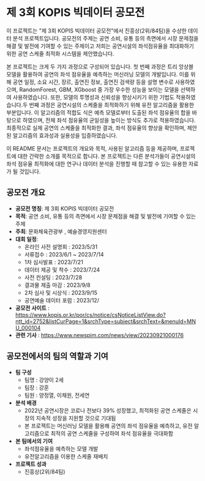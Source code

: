 # 제 3회 KOPIS 빅데이터 공모전
이 프로젝트는 "제 3회 KOPIS 빅데이터 공모전"에서 진흥상(2위/84팀)을 수상한 데이터 분석 프로젝트입니다. 공모전의 주제는 공연 소비, 유통 등의 측면에서 시장 문제점을 해결 및 발전에 기여할 수 있는 주제이고 저희는 공연시설의 좌석점유율을 최대화하기 위한 공연 스케줄 최적화 시스템을 제안했습니다.

본 프로젝트는 크게 두 가지 과정으로 구성되어 있습니다. 첫 번째 과정은 트리 앙상블 모델을 활용하여 공연의 좌석 점유율을 예측하는 머신러닝 모델의 개발입니다. 이를 위해 공연 일정, 소요 시간, 장르, 출연진 정보, 출연진 검색량 등을 설명 변수로 사용하였으며, RandomForest, GBM, XGboost 중 가장 우수한 성능을 보이는 모델을 선택하여 사용하였습니다. 또한, 모델의 투명성과 신뢰성을 향상시키기 위한 기법도 적용하였습니다.두 번째 과정은 공연시설의 스케줄을 최적화하기 위해 유전 알고리즘을 활용한 부분입니다. 이 알고리즘의 적합도 식은 예측 모델로부터 도출된 좌석 점유율의 합을 바탕으로 하였으며, 전체 좌석 점유율의 균일성을 높이는 방식도 추가로 적용하였습니다. 최종적으로 실제 공연의 스케줄을 최적화한 결과, 좌석 점유율의 향상을 확인하며, 제안된 알고리즘의 효과성과 실용성을 입증하였습니다.

이 README 문서는 프로젝트의 개요와 목적, 사용된 알고리즘 등을 제공하며, 프로젝트에 대한 간략한 소개를 목적으로 합니다.
본 프로젝트는 다른 분석가들이 공연시설의 좌석 점유율 최적화에 대한 연구나 데이터 분석을 진행할 때 참고할 수 있는 유용한 자료가 될 것입니다.

## 공모전 개요
  - <b>공모전 명칭</b>: 제 3회 KOPIS 빅데이터 공모전
  - <b>목적</b>: 공연 소비, 유통 등의 측면에서 시장 문제점을 해결 및 발전에 기여할 수 있는 주제
  - <b>주최</b>: 문화체육관광부 , 예술경영지원센터
  - <b>대회 일정</b>:
    - 온라인 사전 설명회 : 2023/5/31
    - 서류접수 : 2023/6/1 ~ 2023/7/14 
    - 1차 심사발표 : 2023/7/21
    - 데이터 제공 및 착수 : 2023/7/24
    - 사전 컨설팅 : 2023/7/28
    - 결과물 제출 마감 : 2023/9/8
    - 2차 심사 및 시상식 : 2023/9/15
    - 공연예술 데이터 포럼 : 2023/12/ 
  - <b>공모전 사이트</b> : https://www.kopis.or.kr/por/cs/notice/csNoticeListView.do?ntt_id=2752&listCurPage=1&srchType=subject&srchText=&menuId=MNU_000104
  - <b>관련 기사</b> : https://www.newspim.com/news/view/20230921000176

## 공모전에서의 팀의 역할과 기여
- <b>팀 구성</b>
  - 팀명 : 강양이 2세
  - 팀장 : 강훈
  - 팀원 : 양정열, 이채원, 전세연
- <b>분석 배경</b>
  - 2022년 공연시장은 코로나 전보다 39% 성장했고, 최적화된 공연 스케줄은 시장의 지속적 성장을 지원할 것으로 기대됨
  - 본 프로젝트는 머신러닝 모델을 활용해 공연의 좌석 점유율을 예측하고, 유전 알고리즘으로 최적의 공연 스케줄을 구성하여 좌석 점유율을 극대화함
- <b>본 팀에서의 기여</b>
  - 좌석점유율을 예측하는 모델 개발
  - 유전알고리즘을 이용한 스케줄 재배치
- <b>프로젝트 성과</b>
  - 진흥상(2위/84팀)
